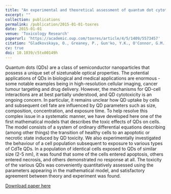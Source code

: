 ```yaml
---
title: "An experimental and theoretical assessment of quantum dot cytotoxicity"
excerpt: ""
collection: publications
permalink: /publication/2015-01-01-toxres
date: 2015-01-01
venue: 'Toxicology Research'
paperurl: 'https://academic.oup.com/toxres/article/4/5/1409/5573457'
citation: "Gladkovskaya, O., Greaney, P., Gun'ko, Y.K., O'Connor, G.M., Meere, M. and Rochev, Y. (2015). &quot;An experimental and theoretical assessment of quantum dot cytotoxicity&quot;, <i>Toxicology Research</i>. 4(5), 1409-1415."
cv: true
doi: 10.1039/c5tx00149h
---
```


Quantum dots (QDs) are a class of semiconductor nanoparticles that possess a unique set of sizetunable optical properties. The potential applications of QDs in biological and medical applications are enormous - some notable examples being in high-resolution cellular imaging, cancer tumour targeting and drug delivery. However, the mechanisms for QD-cell interactions are at best partially understood, and QD cytotoxicity is an ongoing concern. In particular, it remains unclear how QD uptake by cells and subsequent cell fate are influenced by QD parameters such as size, composition, concentration, and exposure time. To help resolve this complex issue in a systematic manner, we have developed here one of the first mathematical models that describes the toxic effects of QDs on cells. The model consists of a system of ordinary differential equations describing (among other things) the transition of healthy cells to an apoptotic or necrotic state induced by QD toxicity. We also experimentally investigated the behaviour of a cell population subsequent to exposure to various types of CdTe QDs. In a population of identical cells exposed to QDs of similar size (2-5 nm), it was found that some of the cells entered apoptosis, others entered necrosis, and others demonstrated no response at all. The toxicity of the various QDs was conveniently quantitatively assessed using the parameters appearing in the mathematical model, and satisfactory agreement between theory and experiment was found. 

[Download paper here](https://pubs.rsc.org/en/content/getauthorversionpdf/c5tx00149h)
